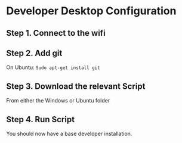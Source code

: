 Developer Desktop Configuration
=============================

Step 1. Connect to the wifi
------

Step 2. Add git
------
On Ubuntu:
`Sudo apt-get install git`

Step 3. Download the relevant Script
------
From either the Windows or Ubuntu folder

Step 4. Run Script
------
You should now have a base developer  installation.
